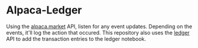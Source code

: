 # Alpaca-Ledger
Using the [alpaca.market](https://github.com/alpacahq/alpaca-trade-api-go) API, listen for any event updates. Depending on the events, it'll log the action that occured.
This repository also uses the [ledger](https://github.com/loerac/ledger/) API to add the transaction entries to the ledger notebook.
